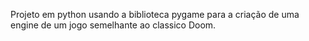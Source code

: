 Projeto em python usando a biblioteca pygame para a criação de uma engine de um jogo semelhante ao classico Doom.
